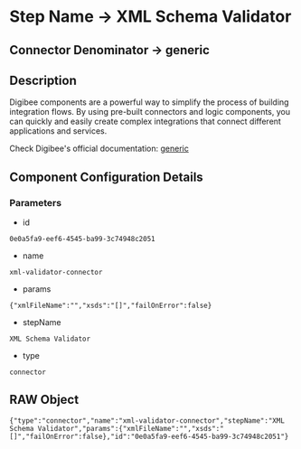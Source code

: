# Step Name -> XML Schema Validator
## Connector Denominator -> generic

## Description

Digibee components are a powerful way to simplify the process of building integration flows. By using pre-built connectors and logic components, you can quickly and easily create complex integrations that connect different applications and services.

Check Digibee's official documentation: [generic](https://docs.digibee.com/documentation "Digibee documentation")

## Component Configuration Details
### Parameters

* id
```
0e0a5fa9-eef6-4545-ba99-3c74948c2051
```

* name
```
xml-validator-connector
```

* params
```
{"xmlFileName":"","xsds":"[]","failOnError":false}
```

* stepName
```
XML Schema Validator
```

* type
```
connector
```


## RAW Object

```
{"type":"connector","name":"xml-validator-connector","stepName":"XML Schema Validator","params":{"xmlFileName":"","xsds":"[]","failOnError":false},"id":"0e0a5fa9-eef6-4545-ba99-3c74948c2051"}
```